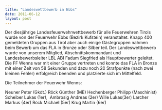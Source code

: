 ```yaml
---
title: "Landeswettbewerb in Ebbs"
date: 2011-06-12
layout: post
---
```


Der diesjährige Landesfeuerwehrwettbewerb für alle Feuerwehren Tirols wurde von der Feuerwehr Ebbs (Bezirk Kufstein) veranstaltet. Knapp 400 gemeldeten Gruppen aus Tirol aber auch einige Gästegruppen nahmen beim Bewerb um das FLA in Bronze oder Silber teil. Der Landeswettbewerb wurde von unserem Mitglied, Abschnittskommandant und Landesbewerbsleiter LBL ABI Fadum Siegfried als Hauptbewerter geleitet. Die FF Wenns war mit einer Gruppe vertreten und konnte das FLA in Bronze mit einer Zeit von 58 Sekunden und dazu noch 20 Strafpunkte (nach zwei kleinen Fehler) erfolgreich beenden und platzierte sich im Mittelfeld.

Die Teilnehmer der Feuerwehr Wenns:

Neuner Peter (Gkdt.)
Röck Günther (ME)
Hechenberger Philipp (Maschinist)
Scheiber Lukas (1er), 
Ambrosig Andreas (2er)
Wille Lukas(3er)
Larcher Markus (4er)
Röck Michael (5er)
Krug Martin (6er)